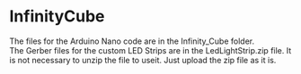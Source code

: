 # InfinityCube
The files for the Arduino Nano code are in the Infinity_Cube folder.<br>
The Gerber files for the custom LED Strips are in the LedLightStrip.zip file. It is not necessary to unzip the file to useit. Just upload the zip file as it is.
